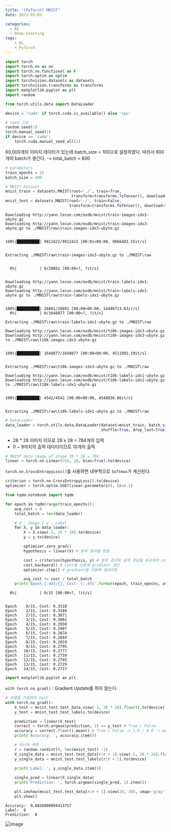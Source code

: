 ```yaml
---
title: "[PyTorch] MNIST"
date: 2023-03-03

categories:
  - AI
  - Deep Learning
tags:
    - DL
    - PyTorch
---
```


```python
import torch
import torch.nn as nn
import torch.nn.functional as F
import torch.optim as optim
import torchvision.datasets as datasets
import torchvision.transforms as transforms
import matplotlib.pyplot as plt
import random

from torch.utils.data import DataLoader
```


```python
device = 'cuda' if torch.cuda.is_available() else 'cpu'
```


```python
# seed 고정
random.seed(1)
torch.manual_seed(1)
if device == 'cuda':
    torch.cuda.manual_seed_all(1)
```

60,000개의 이미지 데이터가 있는데 batch_size = 100으로 설정하였다. 따라서 600개의 batch가 생긴다. -> total_batch = 600


```python
# parameters
train_epochs = 15
batch_size = 100
```


```python
# MNIST Dataset
mnist_train = datasets.MNIST(root='./', train=True,
                             transform=transforms.ToTensor(), download=True)
mnist_test = datasets.MNIST(root='./', train=False,
                            transform=transforms.ToTensor(), download=True)
```

    Downloading http://yann.lecun.com/exdb/mnist/train-images-idx3-ubyte.gz
    Downloading http://yann.lecun.com/exdb/mnist/train-images-idx3-ubyte.gz to ./MNIST\raw\train-images-idx3-ubyte.gz
    

    100%|██████████| 9912422/9912422 [00:01<00:00, 9066483.55it/s] 
    

    Extracting ./MNIST\raw\train-images-idx3-ubyte.gz to ./MNIST\raw
    

      0%|          | 0/28881 [00:00<?, ?it/s]

    
    Downloading http://yann.lecun.com/exdb/mnist/train-labels-idx1-ubyte.gz
    Downloading http://yann.lecun.com/exdb/mnist/train-labels-idx1-ubyte.gz to ./MNIST\raw\train-labels-idx1-ubyte.gz
    

    100%|██████████| 28881/28881 [00:00<00:00, 14446713.63it/s]
      0%|          | 0/1648877 [00:00<?, ?it/s]

    Extracting ./MNIST\raw\train-labels-idx1-ubyte.gz to ./MNIST\raw
    
    Downloading http://yann.lecun.com/exdb/mnist/t10k-images-idx3-ubyte.gz
    Downloading http://yann.lecun.com/exdb/mnist/t10k-images-idx3-ubyte.gz to ./MNIST\raw\t10k-images-idx3-ubyte.gz
    

    100%|██████████| 1648877/1648877 [00:00<00:00, 4511992.19it/s]
    

    Extracting ./MNIST\raw\t10k-images-idx3-ubyte.gz to ./MNIST\raw
    
    Downloading http://yann.lecun.com/exdb/mnist/t10k-labels-idx1-ubyte.gz
    Downloading http://yann.lecun.com/exdb/mnist/t10k-labels-idx1-ubyte.gz to ./MNIST\raw\t10k-labels-idx1-ubyte.gz
    

    100%|██████████| 4542/4542 [00:00<00:00, 4548836.86it/s]
    

    Extracting ./MNIST\raw\t10k-labels-idx1-ubyte.gz to ./MNIST\raw
    
    


```python
# DataLoader
data_loader = torch.utils.data.DataLoader(dataset=mnist_train, batch_size=batch_size,
                                          shuffle=True, drop_last=True)
```

- 28 * 28 이미지 이므로 28 x 28 = 784개의 입력
- 0 ~ 9까지의 출력 데이터이므로 10개의 출력


```python
# MNIST data image of shape 28 * 28 = 784
linear = torch.nn.Linear(784, 10, bias=True).to(device)
```

`torch.nn.CrossEntropyLoss()`를 사용하면 내부적으로 `Softmax`가 계산된다.


```python
criterion = torch.nn.CrossEntropyLoss().to(device)
optimizer = torch.optim.SGD(linear.parameters(), lr=0.1)
```


```python
from tqdm.notebook import tqdm

for epoch in tqdm(range(train_epochs)):
    avg_cost = 0
    total_batch = len(data_loader)

    # X : Image / y : Label
    for X, y in data_loader:
        X = X.view(-1, 28 * 28).to(device)
        y = y.to(device)

        optimizer.zero_grad()
        hypothesis = linear(X) # 분류 결과를 얻음

        cost = criterion(hypothesis, y) # 분류 결과와 실제 정답을 비교하여 cost 계산
        cost.backward() # cost를 이용해 gradient 계산
        optimizer.step() # gradient를 이용해 업데이트

        avg_cost += cost / total_batch
    print('Epoch {:4d}/{}, Cost: {:.4f}'.format(epoch, train_epochs, avg_cost))
```


      0%|          | 0/15 [00:00<?, ?it/s]


    Epoch    0/15, Cost: 0.3310
    Epoch    1/15, Cost: 0.3160
    Epoch    2/15, Cost: 0.3071
    Epoch    3/15, Cost: 0.3001
    Epoch    4/15, Cost: 0.2950
    Epoch    5/15, Cost: 0.2907
    Epoch    6/15, Cost: 0.2874
    Epoch    7/15, Cost: 0.2844
    Epoch    8/15, Cost: 0.2819
    Epoch    9/15, Cost: 0.2795
    Epoch   10/15, Cost: 0.2777
    Epoch   11/15, Cost: 0.2759
    Epoch   12/15, Cost: 0.2745
    Epoch   13/15, Cost: 0.2729
    Epoch   14/15, Cost: 0.2717
    


```python
import matplotlib.pyplot as plt
```

`with torch.no_grad()` : Gradient Update를 하지 않는다.
```python
# 모델을 이용하여 test
with torch.no_grad():
    X_test = mnist_test.test_data.view(-1, 28 * 28).float().to(device)
    y_test = mnist_test.test_labels.to(device)

    prediction = linear(X_test)
    correct = torch.argmax(prediction, 1) == y_test # True / False
    accuracy = correct.float().mean() # True / False -> 1.0 / 0.0 -> mean
    print('Accuracy: ', accuracy.item())

    # 하나의 예측
    r = random.randint(0, len(mnist_test) -1)
    X_single_data = mnist_test.test_data[r:r + 1].view(-1, 28 * 28).float().to(device)
    y_single_data = mnist_test.test_labels[r:r + 1].to(device)

    print('Label: ', y_single_data.item())
    
    single_pred = linear(X_single_data)
    print('Prediction: ', torch.argmax(single_pred, 1).item())

    plt.imshow(mnist_test.test_data[r:r + 1].view(28, 28), cmap='gray', interpolation='nearest')
    plt.show()
```

    Accuracy:  0.8826000094413757
    Label:  0
    Prediction:  0
    


![image](https://user-images.githubusercontent.com/100760303/222608866-d6cd8a4a-106d-46c5-9c18-b0048b03e1a5.png)
   
